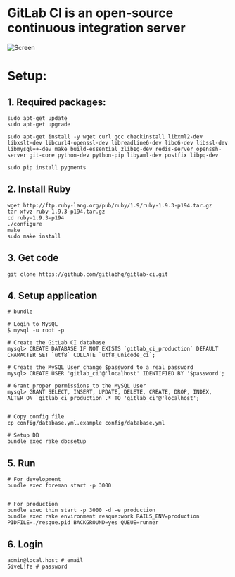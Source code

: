 # GitLab CI is an open-source continuous integration server

![Screen](https://github.com/downloads/gitlabhq/gitlab-ci/gitlab_ci_preview.png)


# Setup: 

## 1. Required packages:

    sudo apt-get update
    sudo apt-get upgrade

    sudo apt-get install -y wget curl gcc checkinstall libxml2-dev libxslt-dev libcurl4-openssl-dev libreadline6-dev libc6-dev libssl-dev libmysql++-dev make build-essential zlib1g-dev redis-server openssh-server git-core python-dev python-pip libyaml-dev postfix libpq-dev

    sudo pip install pygments


## 2. Install Ruby

    wget http://ftp.ruby-lang.org/pub/ruby/1.9/ruby-1.9.3-p194.tar.gz
    tar xfvz ruby-1.9.3-p194.tar.gz
    cd ruby-1.9.3-p194
    ./configure
    make
    sudo make install


## 3. Get code 

    git clone https://github.com/gitlabhq/gitlab-ci.git

## 4. Setup application

    # bundle

    # Login to MySQL
    $ mysql -u root -p

    # Create the GitLab CI database
    mysql> CREATE DATABASE IF NOT EXISTS `gitlab_ci_production` DEFAULT CHARACTER SET `utf8` COLLATE `utf8_unicode_ci`;

    # Create the MySQL User change $password to a real password
    mysql> CREATE USER 'gitlab_ci'@'localhost' IDENTIFIED BY '$password';

    # Grant proper permissions to the MySQL User
    mysql> GRANT SELECT, INSERT, UPDATE, DELETE, CREATE, DROP, INDEX, ALTER ON `gitlab_ci_production`.* TO 'gitlab_ci'@'localhost';


    # Copy config file
    cp config/database.yml.example config/database.yml

    # Setup DB
    bundle exec rake db:setup


## 5. Run

    # For development 
    bundle exec foreman start -p 3000


    # For production
    bundle exec thin start -p 3000 -d -e production
    bundle exec rake environment resque:work RAILS_ENV=production PIDFILE=./resque.pid BACKGROUND=yes QUEUE=runner 


## 6. Login

    admin@local.host # email
    5iveL!fe # password
